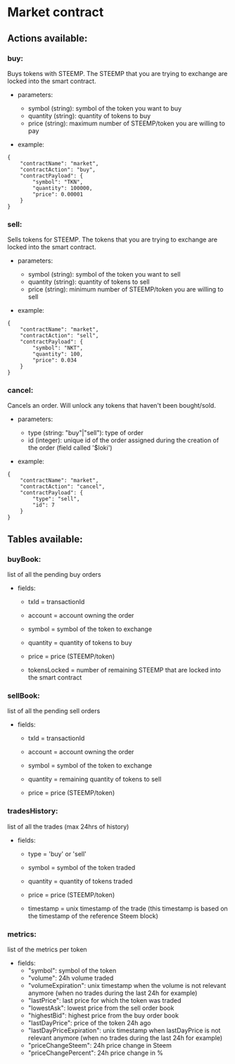 
# Market contract

## Actions available:
### buy: 
Buys tokens with STEEMP.
The STEEMP that you are trying to exchange are locked into the smart contract. 

 - parameters:
	- symbol (string): symbol of the token you want to buy
	- quantity (string): quantity of tokens to buy
	- price (string): maximum number of STEEMP/token you are willing to pay

- example:
```
{
    "contractName": "market",
    "contractAction": "buy",
    "contractPayload": {
        "symbol": "TKN",
        "quantity": 100000,
        "price": 0.00001
    }
}
```
	
### sell: 
Sells tokens for STEEMP.
The tokens that you are trying to exchange are locked into the smart contract. 

 - parameters:
	- symbol (string): symbol of the token you want to sell
	- quantity (string): quantity of tokens to sell
	- price (string): minimum number of STEEMP/token you are willing to sell

- example:
```
{
    "contractName": "market",
    "contractAction": "sell",
    "contractPayload": {
        "symbol": "NKT",
        "quantity": 100,
        "price": 0.034
    }
}
```

### cancel: 
Cancels an order.
Will unlock any tokens that haven't been bought/sold.

 - parameters:
	- type (string: "buy"|"sell"): type of order
	- id (integer): unique id of the order assigned during the creation of the order (field called '$loki')

- example:
```
{
    "contractName": "market",
    "contractAction": "cancel",
    "contractPayload": {
        "type": "sell",
        "id": 7
    }
}
```

## Tables available:

### buyBook:
list of all the pending buy orders

-	fields:
	-	txId = transactionId

	- account = account owning the order

	- symbol = symbol of the token to exchange

	- quantity = quantity of tokens to buy

	- price = price (STEEMP/token)

	- tokensLocked = number of remaining STEEMP that are locked into the smart contract

### sellBook:
list of all the pending sell orders

-	fields:
	-	txId = transactionId

	- account = account owning the order

	- symbol = symbol of the token to exchange

	- quantity = remaining quantity of tokens to sell

	- price = price (STEEMP/token)

### tradesHistory:
list of all the trades (max 24hrs of history)
-	fields:
	- type = 'buy' or 'sell'

	- symbol = symbol of the token traded

	- quantity = quantity of tokens traded

	- price = price (STEEMP/token)

	- timestamp = unix timestamp of the trade (this timestamp is based on the timestamp of the reference Steem block)

### metrics:
list of the metrics per token
-	fields:
	- "symbol": symbol of the token
    - "volume": 24h volume traded
    - "volumeExpiration": unix timestamp when the volume is not relevant anymore (when no trades during the last 24h for example)
    - "lastPrice": last price for which the token was traded
    - "lowestAsk": lowest price from the sell order book
    - "highestBid": highest price from the buy order book
    - "lastDayPrice": price of the token 24h ago
    -  "lastDayPriceExpiration": unix timestamp when lastDayPrice is not relevant anymore (when no trades during the last 24h for example)
    - "priceChangeSteem": 24h price change in Steem
    - "priceChangePercent": 24h price change in %
